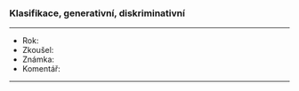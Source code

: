 ### Klasifikace, generativní, diskriminativní

----------------------------------------

- Rok:
- Zkoušel:
- Známka:
- Komentář:

----------------------------------------
